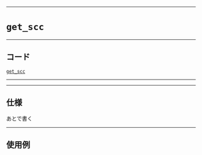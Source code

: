 _____

# `get_scc`

_____

## コード

[`get_scc`](https://github.com/titan-23/Library_py/blob/main/Graph/get_scc.py)
<!-- code=https://github.com/titan-23/Library_py/blob/main/Graph\get_scc.py -->

_____


_____

## 仕様

あとで書く

_____

## 使用例

```python
```
